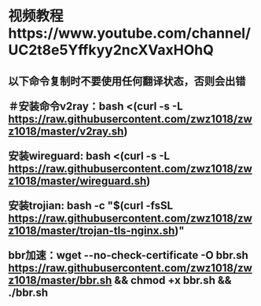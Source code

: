 <h1><a href:"https://www.youtube.com/channel/UC2t8e5Yffkyy2ncXVaxHOhQ">视频教程</a>https://www.youtube.com/channel/UC2t8e5Yffkyy2ncXVaxHOhQ</h1>
<h2>以下命令复制时不要使用任何翻译状态，否则会出错

＃安装命令v2ray：bash <(curl -s -L https://raw.githubusercontent.com/zwz1018/zwz1018/master/v2ray.sh)


安装wireguard: bash <(curl -s -L https://raw.githubusercontent.com/zwz1018/zwz1018/master/wireguard.sh)

安装trojian: bash -c "$(curl -fsSL https://raw.githubusercontent.com/zwz1018/zwz1018/master/trojan-tls-nginx.sh)"

bbr加速：wget --no-check-certificate -O bbr.sh https://raw.githubusercontent.com/zwz1018/zwz1018/master/bbr.sh && chmod +x bbr.sh && ./bbr.sh
